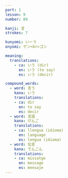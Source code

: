 ```yaml
---
part: 1
lesson: 9
number: 89

kanji: 言
strokes: 7

kunyomi: いーう
onyomi: ゲン<br>ゴン

meaning:
  translations:
    - ca: いう (dir)
      en: いう (to say)
      es: いう (decir)

compound_words:
  - word: 言う
    kana: いう
    translations:
    - ca: dir
      en: to say
      es: decir
  - word: 言語
    kana: げんご
    translations:
    - ca: llengua (idioma)
      en: language
      es: lengua (idioma)
  - word: 伝言
    kana: でんごん
    translations:
    - ca: missatge
      en: message
      es: mensaje
---
```

